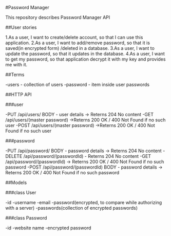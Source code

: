 #Password Manager

This repository describes Password Manager API

##User stories

1.As a user, I want to create/delete account, so that I can use this application.
2.As a user, I want to add/remove password, so that it is saved(in encrypted form) /deleted in a database.
3.As a user, I want to update the password, so that it updates in the database.
4.As a user, I want to get my password, so that application decrypt it with my key and provides me with it.

##Terms

-users - collection of users
-password - item inside user passwords

##HTTP API

###user

-PUT /api/users/ BODY - user details -> Reterns 204 No content
-GET /api/users/(master password) ->Reterns 200 OK / 400 Not Found if no such user
-POST /api/users/(master password) ->Reterns 200 OK / 400 Not Found if no such user

###password

-PUT /api/password/ BODY - password details -> Reterns 204 No content
-DELETE /api/password/(passwordId) - Reterns 204 No content
-GET /api/password/(passwordId) -> Reterns 200 OK / 400 Not Found if no such password 
-POST /api/password/(passwordId) BODY - password details -> Reterns 200 OK / 400 Not Found if no such password

##Models

###class User

-id
-username
-email
-password(encrypted, to compare while authorizing with a server)
-passwords(collection of encrypted passwords)

###class Password

-id
-website name
-encrypted password
